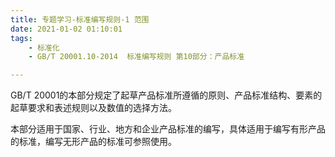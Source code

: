 ```yaml
---
title: 专题学习-标准编写规则-1 范围
date: 2021-01-02 01:10:01
tags: 
	- 标准化
	- GB/T 20001.10-2014  标准编写规则 第10部分：产品标准

---
```


GB/T 20001的本部分规定了起草产品标准所遵循的原则、产品标准结构、要素的起草要求和表述规则以及数值的选择方法。

本部分适用于国家、行业、地方和企业产品标准的编写，具体适用于编写有形产品的标准，编写无形产品的标准可参照使用。